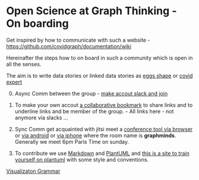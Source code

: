 # Open Science at Graph Thinking - On boarding

Get inspired by how to communicate with such a website - https://github.com/covidgraph/documentation/wiki

Hereinafter the steps how to on board in such a community which is open in all the senses.

The aim is to write data stories or linked data stories as [eggs shape](https://vis.sciencemag.org/eggs/) or 
[covid expert](https://tomaspueyo.medium.com/)


0. Async Comm between the group - [make accout slack and join](https://graphthinking.slack.com/)

1. To make your own accout [a collaborative bookmark](https://web.hypothes.is/) to share links and to underline links and be member of the group. - All links here - not anymore via slacks ...

2. Sync Comm get acquainted with jitsi meet a [conference tool via browser](https://meet.jit.si/) or [via android](https://play.google.com/store/apps/details?id=org.jitsi.meet&hl=it&gl=US) or [via iphone](https://apps.apple.com/us/app/jitsi-meet/id1165103905) where the room name is **graphminds**. Generally we meet 6pm Paris Time on sunday.

3. To contribute we use [Markdown](https://guides.github.com/features/mastering-markdown/) and [PlantUML](https://plantuml.com/)
and [this is a site to train yourself on plantuml](https://www.planttext.com/) with some style and conventions.

[Visualizaton Grammar](https://vega.github.io/vega/)
